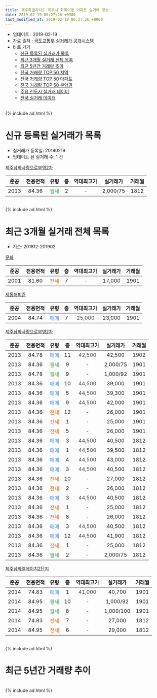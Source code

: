 ```yaml
---
title: 제주특별자치도 제주시 화북이동 아파트 실거래 정보
date: 2019-02-19 06:27:26 +0900
last_modified_at: 2019-02-19 06:27:26 +0900
---
```


* 업데이트 : 2019-02-19
* 자료 출처 : [국토교통부 실거래가 공개시스템](http://rt.molit.go.kr)
* 바로 가기
    * [신규 등록된 실거래가 목록](#신규-등록된-실거래가-목록)
    * [최근 3개월 실거래 전체 목록](#최근-3개월-실거래-전체-목록)
    * [최근 5년간 거래량 추이](#최근-5년간-거래량-추이)
    * [전국 거래량 TOP 50 지역](https://inasie.github.io/apt-trade-info/최근-3개월-전국에서-가장-거래가-많이-발생한-지역)
    * [전국 거래량 TOP 50 아파트](https://inasie.github.io/apt-trade-info/최근-3개월-전국에서-가장-거래가-많이-발생한-아파트)
    * [전국 거래량 TOP 50 분양권](https://inasie.github.io/apt-trade-info/최근-3개월-전국에서-가장-거래가-많이-발생한-분양권)
    * [주요 신도시 실거래 데이터](https://inasie.github.io/apt-trade-info/주요-신도시)
    * [전국 실거래 데이터](https://inasie.github.io/apt-trade-info/전국)
<br>
{% include ad.html %}
<br>

# 신규 등록된 실거래가 목록
* 실거래가 등록일: 20190219
* 업데이트 된 실거래 수: 1 건


[제주삼화사랑으로부영2차](https://search.naver.com/search.naver?query=%EC%A0%9C%EC%A3%BC%ED%8A%B9%EB%B3%84%EC%9E%90%EC%B9%98%EB%8F%84+%EC%A0%9C%EC%A3%BC%EC%8B%9C+%ED%99%94%EB%B6%81%EC%9D%B4%EB%8F%99+%EC%A0%9C%EC%A3%BC%EC%82%BC%ED%99%94%EC%82%AC%EB%9E%91%EC%9C%BC%EB%A1%9C%EB%B6%80%EC%98%812%EC%B0%A8)

|준공|전용면적|유형|층|역대최고가|실거래가|거래월|
|:---:|:---:|:---:|:---:|:---:|:---:|:---:|
|2013|84.36|<span style="color:#34a853">월세</span>|2|<span style="color:#444444">-</span>|2,000/75|1812|


<br>
{% include ad.html %}
<br>

# 최근 3개월 실거래 전체 목록
* 기준: 201812-201902


[문화](https://search.naver.com/search.naver?query=%EC%A0%9C%EC%A3%BC%ED%8A%B9%EB%B3%84%EC%9E%90%EC%B9%98%EB%8F%84+%EC%A0%9C%EC%A3%BC%EC%8B%9C+%ED%99%94%EB%B6%81%EC%9D%B4%EB%8F%99+%EB%AC%B8%ED%99%94)

|준공|전용면적|유형|층|역대최고가|실거래가|거래월|
|:---:|:---:|:---:|:---:|:---:|:---:|:---:|
|2001|81.60|<span style="color:#ff5a00">전세</span>|7|<span style="color:#444444">-</span>|17,000|1901|

[제동해피죤](https://search.naver.com/search.naver?query=%EC%A0%9C%EC%A3%BC%ED%8A%B9%EB%B3%84%EC%9E%90%EC%B9%98%EB%8F%84+%EC%A0%9C%EC%A3%BC%EC%8B%9C+%ED%99%94%EB%B6%81%EC%9D%B4%EB%8F%99+%EC%A0%9C%EB%8F%99%ED%95%B4%ED%94%BC%EC%A3%A4)

|준공|전용면적|유형|층|역대최고가|실거래가|거래월|
|:---:|:---:|:---:|:---:|:---:|:---:|:---:|
|2004|84.74|<span style="color:#4285f3">매매</span>|7|<span style="color:#444444">25,000</span>|23,000|1901|

[제주삼화사랑으로부영2차](https://search.naver.com/search.naver?query=%EC%A0%9C%EC%A3%BC%ED%8A%B9%EB%B3%84%EC%9E%90%EC%B9%98%EB%8F%84+%EC%A0%9C%EC%A3%BC%EC%8B%9C+%ED%99%94%EB%B6%81%EC%9D%B4%EB%8F%99+%EC%A0%9C%EC%A3%BC%EC%82%BC%ED%99%94%EC%82%AC%EB%9E%91%EC%9C%BC%EB%A1%9C%EB%B6%80%EC%98%812%EC%B0%A8)

|준공|전용면적|유형|층|역대최고가|실거래가|거래월|
|:---:|:---:|:---:|:---:|:---:|:---:|:---:|
|2013|84.78|<span style="color:#4285f3">매매</span>|11|<span style="color:#444444">42,500</span>|42,500|1902|
|2013|84.36|<span style="color:#34a853">월세</span>|9|<span style="color:#444444">-</span>|2,000/75|1901|
|2013|84.78|<span style="color:#34a853">월세</span>|9|<span style="color:#444444">-</span>|1,000/92|1901|
|2013|84.36|<span style="color:#4285f3">매매</span>|10|<span style="color:#444444">44,500</span>|39,000|1901|
|2013|84.36|<span style="color:#4285f3">매매</span>|5|<span style="color:#444444">44,500</span>|39,300|1901|
|2013|84.36|<span style="color:#4285f3">매매</span>|9|<span style="color:#444444">44,500</span>|42,000|1901|
|2013|84.36|<span style="color:#ff5a00">전세</span>|12|<span style="color:#444444">-</span>|26,000|1901|
|2013|84.36|<span style="color:#ff5a00">전세</span>|1|<span style="color:#444444">-</span>|25,000|1901|
|2013|84.36|<span style="color:#ff5a00">전세</span>|5|<span style="color:#444444">-</span>|26,000|1901|
|2013|84.36|<span style="color:#4285f3">매매</span>|3|<span style="color:#444444">44,500</span>|40,500|1812|
|2013|84.36|<span style="color:#4285f3">매매</span>|1|<span style="color:#444444">44,500</span>|39,500|1812|
|2013|84.36|<span style="color:#4285f3">매매</span>|4|<span style="color:#444444">44,500</span>|43,000|1812|
|2013|84.36|<span style="color:#4285f3">매매</span>|3|<span style="color:#444444">44,500</span>|40,500|1812|
|2013|84.36|<span style="color:#ff5a00">전세</span>|10|<span style="color:#444444">-</span>|27,000|1812|
|2013|84.36|<span style="color:#ff5a00">전세</span>|2|<span style="color:#444444">-</span>|26,000|1812|
|2013|84.36|<span style="color:#4285f3">매매</span>|3|<span style="color:#444444">44,500</span>|40,500|1812|
|2013|84.36|<span style="color:#ff5a00">전세</span>|1|<span style="color:#444444">-</span>|25,000|1812|
|2013|84.36|<span style="color:#ff5a00">전세</span>|8|<span style="color:#444444">-</span>|26,000|1812|
|2013|84.36|<span style="color:#4285f3">매매</span>|3|<span style="color:#444444">44,500</span>|40,500|1812|
|2013|84.36|<span style="color:#4285f3">매매</span>|12|<span style="color:#444444">44,500</span>|41,900|1812|
|2013|84.36|<span style="color:#ff5a00">전세</span>|1|<span style="color:#444444">-</span>|25,000|1812|
|2013|84.36|<span style="color:#34a853">월세</span>|2|<span style="color:#444444">-</span>|2,000/75|1812|

[제주삼화엘에이치2단지](https://search.naver.com/search.naver?query=%EC%A0%9C%EC%A3%BC%ED%8A%B9%EB%B3%84%EC%9E%90%EC%B9%98%EB%8F%84+%EC%A0%9C%EC%A3%BC%EC%8B%9C+%ED%99%94%EB%B6%81%EC%9D%B4%EB%8F%99+%EC%A0%9C%EC%A3%BC%EC%82%BC%ED%99%94%EC%97%98%EC%97%90%EC%9D%B4%EC%B9%982%EB%8B%A8%EC%A7%80)

|준공|전용면적|유형|층|역대최고가|실거래가|거래월|
|:---:|:---:|:---:|:---:|:---:|:---:|:---:|
|2014|74.83|<span style="color:#4285f3">매매</span>|1|<span style="color:#444444">41,000</span>|40,700|1901|
|2014|84.95|<span style="color:#34a853">월세</span>|10|<span style="color:#444444">-</span>|1,000/92|1901|
|2014|84.95|<span style="color:#34a853">월세</span>|8|<span style="color:#444444">-</span>|1,000/100|1901|
|2014|74.83|<span style="color:#ff5a00">전세</span>|7|<span style="color:#444444">-</span>|27,000|1812|
|2014|84.95|<span style="color:#ff5a00">전세</span>|6|<span style="color:#444444">-</span>|29,000|1812|


<br>
{% include ad.html %}
<br>

# 최근 5년간 거래량 추이


<div style="width:100%;">
    <canvas id="deal_progress" height="200"></canvas>
</div>

<script>
new Chart(document.getElementById("deal_progress"), {
    type: 'line',
    data: {
        labels: ['201402','201403','201404','201405','201406','201407','201408','201409','201410','201411','201412','201501','201502','201503','201504','201505','201506','201507','201508','201509','201510','201511','201512','201601','201602','201603','201604','201605','201606','201607','201608','201609','201610','201611','201612','201701','201702','201703','201704','201705','201706','201707','201708','201709','201710','201711','201712','201801','201802','201803','201804','201805','201806','201807','201808','201809','201810','201811','201812','201901','201902'],
        datasets: [{
            label: '매매',
            pointRadius: 1,
            data: [5, 4, 4, 7, 7, 11, 16, 14, 14, 7, 17, 11, 12, 9, 6, 7, 4, 2, 3, 5, 5, 3, 4, 3, 2, 0, 1, 4, 7, 3, 4, 7, 3, 10, 8, 3, 3, 2, 2, 1, 5, 1, 6, 2, 5, 4, 7, 3, 5, 7, 4, 11, 6, 9, 3, 2, 4, 4, 7, 5, 1],
            borderColor: "rgba(255, 201, 14, 1)",
            backgroundColor: "rgba(255, 201, 14, 0.5)",
            fill: false,
            lineTension: 0
        },{
            label: '전월세',
            pointRadius: 1,
            data: [5, 2, 4, 3, 3, 3, 4, 10, 5, 4, 4, 0, 9, 2, 1, 2, 1, 3, 0, 0, 3, 1, 5, 7, 1, 1, 1, 0, 1, 3, 2, 4, 6, 6, 3, 5, 8, 1, 0, 3, 3, 5, 3, 1, 4, 2, 1, 6, 5, 2, 2, 3, 3, 7, 8, 5, 9, 5, 8, 8, 0],
            borderColor: "rgba(0, 141, 185, 1)",
            backgroundColor: "rgba(0, 141, 185, 0.5)",
            fill: false,
            lineTension: 0
        }
        ]
    },
    options: {
        responsive: true,
        title: {
            display: false
        },
        tooltips: {
            mode: 'index',
            intersect: false
        },
        hover: {
            mode: 'nearest',
            intersect: true
        },
        scales: {
            xAxes: [{
                display: true,
                scaleLabel: {
                    display: true,
                    labelString: '년/월'
                }
            }],
            yAxes: [{
                display: true,
                ticks: {
                    suggestedMin: 0,
                },
                scaleLabel: {
                    display: true,
                    labelString: '실거래 수'
                }
            }]
        }
    }
});

</script>


<br>
{% include ad.html %}
<br>

